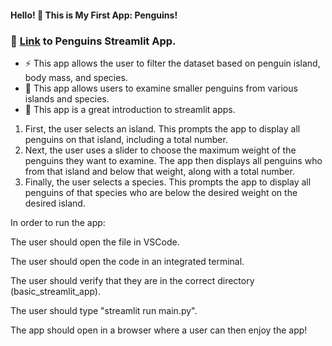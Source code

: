 #### Hello! 👋 This is **My First App: Penguins!**

### 🔗 [Link](https://dubay-python-portfolio-gsgqtjqzwrn4jq8zcsruby.streamlit.app) to Penguins Streamlit App.

- ⚡ This app allows the user to filter the dataset based on penguin island, body mass, and species.
- 🔬 This app allows users to examine smaller penguins from various islands and species.
- 🌱 This app is a great introduction to streamlit apps.

1) First, the user selects an island. This prompts the app to display all penguins on that island, including a total number.
2) Next, the user uses a slider to choose the maximum weight of the penguins they want to examine. The app then displays all penguins who from that island and below that weight, along with a total number.
3) Finally, the user selects a species. This prompts the app to display all penguins of that species who are below the desired weight on the desired island.

In order to run the app:

The user should open the file in VSCode. 

The user should open the code in an integrated terminal.

The user should verify that they are in the correct directory (basic_streamlit_app).

The user should type "streamlit run main.py".


The app should open in a browser where a user can then enjoy the app!
